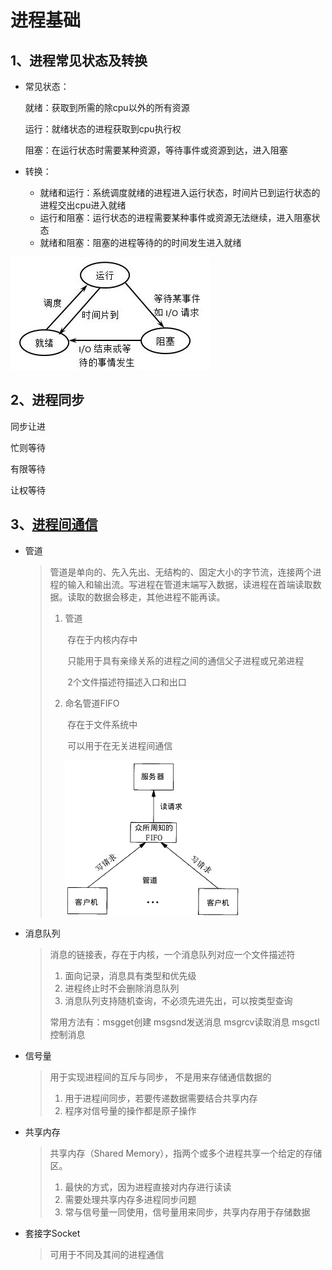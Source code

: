 # 进程基础

## 1、进程常见状态及转换

* 常见状态：

  就绪：获取到所需的除cpu以外的所有资源

  运行：就绪状态的进程获取到cpu执行权

  阻塞：在运行状态时需要某种资源，等待事件或资源到达，进入阻塞

* 转换：
  * 就绪和运行：系统调度就绪的进程进入运行状态，时间片已到运行状态的进程交出cpu进入就绪
  * 运行和阻塞：运行状态的进程需要某种事件或资源无法继续，进入阻塞状态
  * 就绪和阻塞：阻塞的进程等待的的时间发生进入就绪

![img](imgs\1118296-20180522204056722-921601285.jpg)

## 2、进程同步

同步让进

忙则等待

有限等待

让权等待

## 3、[进程间通信](https://www.cnblogs.com/zgq0/p/8780893.html)

* 管道

  > 管道是单向的、先入先出、无结构的、固定大小的字节流，连接两个进程的输入和输出流。写进程在管道末端写入数据，读进程在首端读取数据。读取的数据会移走，其他进程不能再读。
  >
  > 1. 管道
  >
  >    ​	存在于内核内存中
  >
  >    ​	只能用于具有亲缘关系的进程之间的通信父子进程或兄弟进程
  >
  >    ​	2个文件描述符描述入口和出口
  >
  > 2. 命名管道FIFO
  >
  >    ​	存在于文件系统中
  >
  >    ​	可以用于在无关进程间通信
  >
  >    ![img](imgs\323808-20160311094842257-893623615.png)

* 消息队列

  >  消息的链接表，存在于内核，一个消息队列对应一个文件描述符
  >
  >  1. 面向记录，消息具有类型和优先级
  >  2. 进程终止时不会删除消息队列
  >  3. 消息队列支持随机查询，不必须先进先出，可以按类型查询
  >
  >  常用方法有：msgget创建 msgsnd发送消息 msgrcv读取消息 msgctl控制消息
* 信号量

  > 用于实现进程间的互斥与同步， 不是用来存储通信数据的
  >
  > 1. 用于进程间同步，若要传递数据需要结合共享内存
  > 2. 程序对信号量的操作都是原子操作

* 共享内存

  > 共享内存（Shared Memory），指两个或多个进程共享一个给定的存储区。
  >
  > 1. 最快的方式，因为进程直接对内存进行读读
  > 2. 需要处理共享内存多进程同步问题
  > 3. 常与信号量一同使用，信号量用来同步，共享内存用于存储数据

* 套接字Socket

  > 可用于不同及其间的进程通信